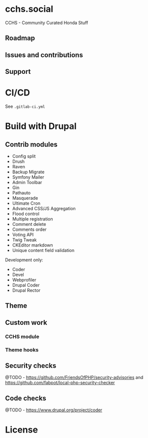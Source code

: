 # cchs.social

CCHS - Community Curated Honda Stuff

## Roadmap

## Issues and contributions

## Support

# CI/CD

See `.gitlab-ci.yml`

# Build with Drupal

## Contrib modules

* Config split
* Drush
* Raven
* Backup Migrate
* Symfony Mailer
* Admin Toolbar
* Gin
* Pathauto
* Masquerade
* Ultimate Cron
* Advanced CSS/JS Aggregation
* Flood control
* Multiple registration
* Comment delete
* Comments order
* Voting API
* Twig Tweak
* CKEditor markdown
* Unique content field validation


Development only:
* Coder
* Devel
* Webprofiler
* Drupal Coder
* Drupal Rector

## Theme

## Custom work

### CCHS module

### Theme hooks

## Security checks

@TODO - https://github.com/FriendsOfPHP/security-advisories and https://github.com/fabpot/local-php-security-checker

## Code checks

@TODO - https://www.drupal.org/project/coder

# License
